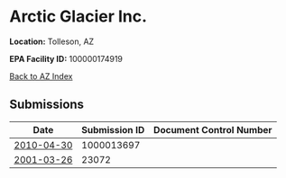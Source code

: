 # Arctic Glacier Inc.

**Location:** Tolleson, AZ

**EPA Facility ID:** 100000174919

[Back to AZ Index](../../index.md)

## Submissions

| Date | Submission ID | Document Control Number |
|------|--------------|-------------------------|
| [2010-04-30](submissions/1000013697.md) | 1000013697 |  |
| [2001-03-26](submissions/23072.md) | 23072 |  |
